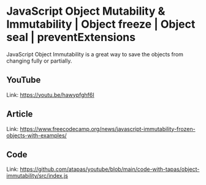 # JavaScript Object Mutability & Immutability | Object freeze | Object seal | preventExtensions

JavaScript Object Immutability is a great way to save the objects from changing fully or partially.

## YouTube

Link: https://youtu.be/hawypfghf6I

## Article

Link: https://www.freecodecamp.org/news/javascript-immutability-frozen-objects-with-examples/

## Code

Link: https://github.com/atapas/youtube/blob/main/code-with-tapas/object-immutability/src/index.js
